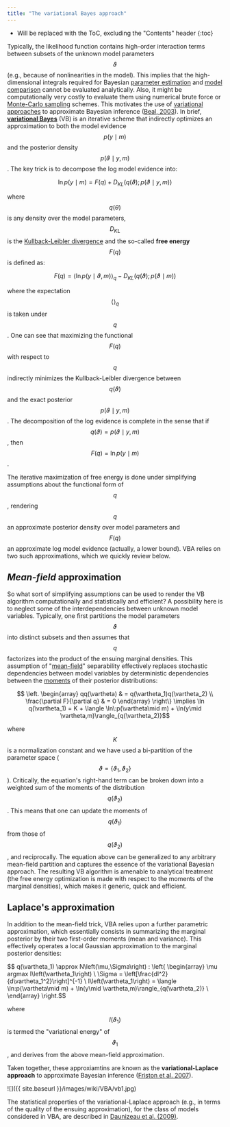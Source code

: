 ```yaml
---
title: "The variational Bayes approach"
---
```

* Will be replaced with the ToC, excluding the "Contents" header
{:toc}

Typically, the likelihood function contains high-order interaction terms between subsets of the unknown model parameters $$\vartheta$$ (e.g., because of nonlinearities in the model). This implies that the high-dimensional integrals required for Bayesian [parameter estimation](https://en.wikipedia.org/wiki/Estimation_theory) and [model comparison](https://en.wikipedia.org/wiki/Model_selection) cannot be evaluated analytically. Also, it might be computationally very costly to evaluate them using numerical brute force or [Monte-Carlo sampling](https://en.wikipedia.org/wiki/Monte_Carlo_method) schemes. This motivates the use of [variational approaches](https://en.wikipedia.org/wiki/Calculus_of_variations) to approximate Bayesian inference ([Beal, 2003](https://en.wikipedia.org/wiki/Variational_Bayesian_methods)). In brief, **[variational Bayes](https://en.wikipedia.org/wiki/Variational_Bayesian_methods)** (VB) is an iterative scheme that indirectly optimizes an approximation to both the model evidence $$p(y\mid m)$$ and the posterior density $$p(\vartheta\mid y,m)$$. The key trick is to decompose the log model evidence into:

$$\ln p(y\mid m)=F(q)+D_{KL} (q(\vartheta);p(\vartheta\mid y,m))$$


where $$q(\theta)$$  is any density over the model parameters, $$D_{KL}$$ is the [Kullback-Leibler divergence](https://en.wikipedia.org/wiki/Kullback%E2%80%93Leibler_divergence) and the so-called **free energy** $$F(q)$$  is defined as:

$$F(q)=\langle \ln p(y\mid \vartheta,m) \rangle_q-D_{KL}(q(\vartheta);p(\vartheta\mid m))$$

where the expectation $$\langle\rangle_q$$ is taken under $$q$$. One can see that maximizing the functional $$F(q)$$  with respect to $$q$$ indirectly minimizes the Kullback-Leibler divergence between $$q(\vartheta)$$ and the exact posterior $$p(\vartheta\mid y,m)$$. The decomposition of the log evidence is complete in the sense that if $$q(\vartheta)=p(\vartheta\mid y,m)$$, then $$F(q)=\ln p(y\mid m)$$.

The iterative maximization of free energy is done under simplifying assumptions about the functional
form of $$q$$, rendering $$q$$ an approximate posterior density over model parameters and $$F(q)$$ an approximate log model evidence (actually, a lower bound). VBA relies on two such approximations, which we quickly review below.

## _Mean-field_ approximation

So what sort of simplifying assumptions can be used to render the VB algorithm computationally and statistically and efficient? A possibility here is to neglect some of the interdependencies between unknown model variables. Typically, one first partitions the model parameters $$\vartheta$$ into distinct subsets and then assumes that $$q$$ factorizes into the product of the ensuing marginal densities. This assumption of "[mean-field](https://en.wikipedia.org/wiki/Mean_field_theory)" separability effectively replaces stochastic dependencies between model variables by deterministic dependencies between the [moments](https://en.wikipedia.org/wiki/Moment_(mathematics)) of their posterior distributions:

$$ \left.
\begin{array}
qq(\vartheta) & = q(\vartheta_1)q(\vartheta_2) \\
\frac{\partial F}{\partial q} & = 0
 \end{array}
\right\}
\implies \ln q(\vartheta_1) = K + \langle \ln\:p(\vartheta\mid m) + \ln(y\mid \vartheta,m)\rangle_{q(\vartheta_2)}$$

where $$K$$ is a normalization constant and we have used a bi-partition of the parameter space ($$\vartheta=\big\{\vartheta_1,\vartheta_2\big\}$$). Critically, the equation's right-hand term can be broken down into a weighted sum of the moments of the distribution $$q(\vartheta_2)$$. This means that one can update the moments of $$q(\vartheta_1)$$ from those of $$q(\vartheta_2)$$, and reciprocally. The equation above can be generalized to any arbitrary mean-field partition and captures the essence of the variational Bayesian approach. The resulting VB algorithm is amenable to analytical treatment (the free energy optimization is made with respect to the moments of the marginal densities), which makes it generic, quick and efficient.

## Laplace's approximation

In addition to the mean-field trick, VBA relies upon a further parametric approximation, which essentially consists in summarizing the marginal posterior by their two first-order moments (mean and variance). This effectively operates a local Gaussian approximation to the marginal posterior densities:

$$ q(\vartheta_1) \approx N\left(\mu,\Sigma\right) : 
\left{
\begin{array}
\mu argmax I\left(\vartheta_1\right) \\
\Sigma = \left[\frac{dI^2}{d\vartheta_1^2}\right]^{-1} \\
I\left(\vartheta_1\right) = \langle \ln\:p(\vartheta\mid m) + \ln(y\mid \vartheta,m)\rangle_{q(\vartheta_2)} \\
\end{array}
\right.$$

where $$I\left(\vartheta_1\right)$$ is termed the "variational energy" of $$\vartheta_1$$, and derives from the above mean-field approximation.

Taken together, these approxiamtins are known as the **variational-Laplace approach** to approximate Bayesian inference ([Friston et al. 2007](https://www.ncbi.nlm.nih.gov/pubmed/17055746)).

![]({{ site.baseurl }}/images/wiki/VBA/vb1.jpg)


The statistical properties of the variational-Laplace approach (e.g., in terms of the quality of the ensuing approximation), for the class of models considered in VBA, are described in [Daunizeau et al. (2009)](http://www.sciencedirect.com/science/article/pii/S0167278909002425).

